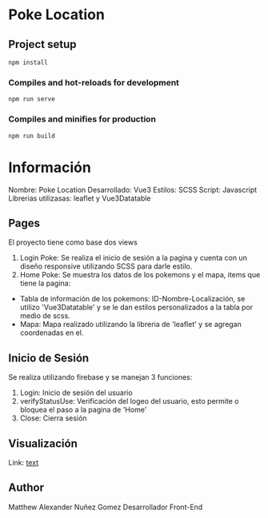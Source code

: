 # Poke Location

## Project setup
```
npm install
```

### Compiles and hot-reloads for development
```
npm run serve
```

### Compiles and minifies for production
```
npm run build
```

# Información
Nombre: Poke Location
Desarrollado: Vue3
Estilos: SCSS
Script: Javascript
Librerias utilizasas: leaflet y Vue3Datatable

## Pages
El proyecto tiene como base dos views
1. Login Poke: Se realiza el inicio de sesión a la pagina y cuenta con un diseño responsive utilizando SCSS para darle estilo.
2. Home Poke: Se muestra los datos de los pokemons y el mapa, items que tiene la pagina:
* Tabla de información de los pokemons: ID-Nombre-Localización, se utilizo 'Vue3Datatable' y se le dan estilos personalizados a la tabla por medio de scss.
* Mapa: Mapa realizado utilizando la libreria de 'leaflet' y se agregan coordenadas en el.

## Inicio de Sesión
Se realiza utilizando firebase y se manejan 3 funciones: 
1. Login: Inicio de sesión del usuario
2. verifyStatusUse: Verificación del logeo del usuario, esto permite o bloquea el paso a la pagina de 'Home'
3. Close: Cierra sesión

## Visualización 
Link: [text](https://pokelocationv1-31822.web.app/)


## Author
Matthew Alexander Nuñez Gomez
Desarrollador Front-End



